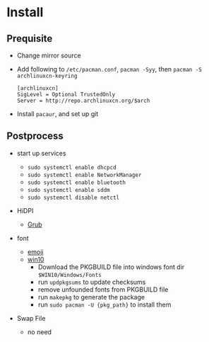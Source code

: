# Install

## Prequisite

- Change mirror source
- Add following to `/etc/pacman.conf`, `pacman -Syy`, then `pacman -S archlinuxcn-keyring`

    ```
    [archlinuxcn]
    SigLevel = Optional TrustedOnly
    Server = http://repo.archlinuxcn.org/$arch
    ```

- Install `pacaur`, and set up git

## Postprocess

- start up services
    - `sudo systemctl enable dhcpcd`
    - `sudo systemctl enable NetworkManager`
    - `sudo systemctl enable bluetooth`
    - `sudo systemctl enable sddm`
    - `sudo systemctl disable netctl`

- HiDPI
    - [Grub](https://unix.stackexchange.com/questions/31672/can-grub-font-size-be-customised)

- font
    - [emoji](https://wiki.archlinux.org/index.php/Font_configuration/Examples#System-wide_Noto_Emoji_fonts)
    - [win10](https://aur.archlinux.org/pkgbase/ttf-ms-win10/)
        - Download the PKGBUILD file into windows font dir `$WIN10/Windows/Fonts`
        - run `updpkgsums` to update checksums
        - remove unfounded fonts from PKGBUILD file
        - run `makepkg` to generate the package
        - run `sudo pacman -U {pkg_path}` to install them

- Swap File
    - no need
